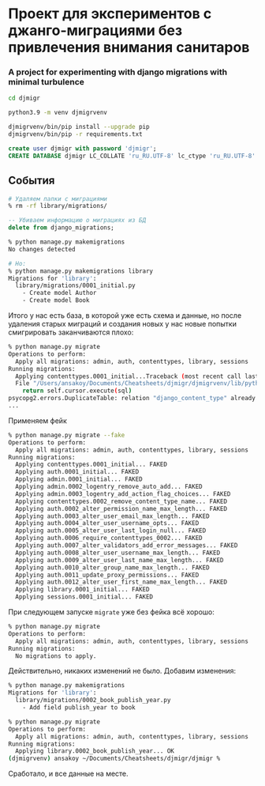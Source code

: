 # Проект для экспериментов с джанго-миграциями без привлечения внимания санитаров

### A project for experimenting with django migrations with minimal turbulence

```bash
cd djmigr

python3.9 -m venv djmigrvenv

djmigrvenv/bin/pip install --upgrade pip
djmigrvenv/bin/pip -r requirements.txt
```

```sql
create user djmigr with password 'djmigr';
CREATE DATABASE djmigr LC_COLLATE 'ru_RU.UTF-8' lc_ctype 'ru_RU.UTF-8' OWNER djmigr template template0;
```

## События
```bash
# Удаляем папки с миграциями
% rm -rf library/migrations/
```
```sql
-- Убиваем информацию о миграциях из БД
delete from django_migrations;
```
```bash
% python manage.py makemigrations
No changes detected

# Но:
% python manage.py makemigrations library
Migrations for 'library':
  library/migrations/0001_initial.py
    - Create model Author
    - Create model Book
```
Итого у нас есть база, в которой уже есть схема и данные, но после удаления старых миграций и создания 
новых у нас новые попытки смигрировать заканчиваются плохо:
```bash
% python manage.py migrate
Operations to perform:
  Apply all migrations: admin, auth, contenttypes, library, sessions
Running migrations:
  Applying contenttypes.0001_initial...Traceback (most recent call last):
  File "/Users/ansakoy/Documents/Cheatsheets/djmigr/djmigrvenv/lib/python3.9/site-packages/django/db/backends/utils.py", line 87, in _execute
    return self.cursor.execute(sql)
psycopg2.errors.DuplicateTable: relation "django_content_type" already exists
...
```
Применяем фейк
```bash
% python manage.py migrate --fake
Operations to perform:
  Apply all migrations: admin, auth, contenttypes, library, sessions
Running migrations:
  Applying contenttypes.0001_initial... FAKED
  Applying auth.0001_initial... FAKED
  Applying admin.0001_initial... FAKED
  Applying admin.0002_logentry_remove_auto_add... FAKED
  Applying admin.0003_logentry_add_action_flag_choices... FAKED
  Applying contenttypes.0002_remove_content_type_name... FAKED
  Applying auth.0002_alter_permission_name_max_length... FAKED
  Applying auth.0003_alter_user_email_max_length... FAKED
  Applying auth.0004_alter_user_username_opts... FAKED
  Applying auth.0005_alter_user_last_login_null... FAKED
  Applying auth.0006_require_contenttypes_0002... FAKED
  Applying auth.0007_alter_validators_add_error_messages... FAKED
  Applying auth.0008_alter_user_username_max_length... FAKED
  Applying auth.0009_alter_user_last_name_max_length... FAKED
  Applying auth.0010_alter_group_name_max_length... FAKED
  Applying auth.0011_update_proxy_permissions... FAKED
  Applying auth.0012_alter_user_first_name_max_length... FAKED
  Applying library.0001_initial... FAKED
  Applying sessions.0001_initial... FAKED
```
При следующем запуске `migrate` уже без фейка всё хорошо:
```bash
% python manage.py migrate       
Operations to perform:
  Apply all migrations: admin, auth, contenttypes, library, sessions
Running migrations:
  No migrations to apply.
```
Действительно, никаких изменений не было. Добавим изменения:
```bash
% python manage.py makemigrations
Migrations for 'library':
  library/migrations/0002_book_publish_year.py
    - Add field publish_year to book

% python manage.py migrate       
Operations to perform:
  Apply all migrations: admin, auth, contenttypes, library, sessions
Running migrations:
  Applying library.0002_book_publish_year... OK
(djmigrvenv) ansakoy ~/Documents/Cheatsheets/djmigr/djmigr % 
```
Сработало, и все данные на месте.
